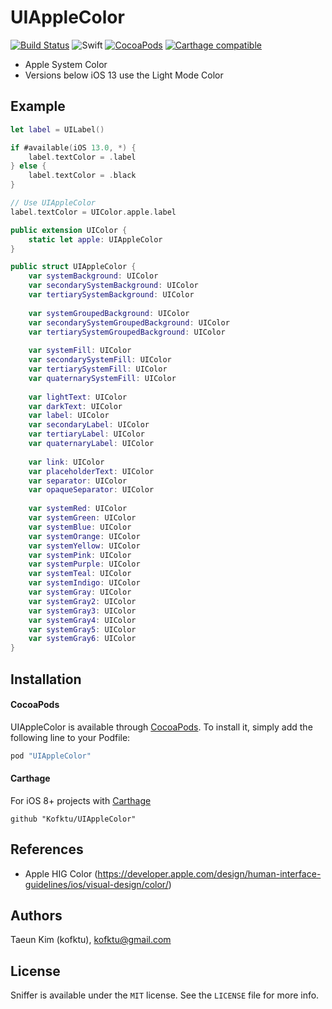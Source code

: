 # UIAppleColor

[![Build Status](https://travis-ci.org/Kofktu/Sniffer.svg?branch=master)](https://travis-ci.org/Kofktu/UIAppleColor)
![Swift](https://img.shields.io/badge/Swift-5.0-orange.svg)
[![CocoaPods](http://img.shields.io/cocoapods/v/UIAppleColor.svg?style=flat)](http://cocoapods.org/?q=name%3ASniffer%20author%3AKofktu)
[![Carthage compatible](https://img.shields.io/badge/Carthage-compatible-4BC51D.svg?style=flat)](https://github.com/Carthage/Carthage)

- Apple System Color
- Versions below iOS 13 use the Light Mode Color

## Example

```swift
let label = UILabel()

if #available(iOS 13.0, *) {
	label.textColor = .label
} else {
	label.textColor = .black
}

// Use UIAppleColor
label.textColor = UIColor.apple.label
```

```swift
public extension UIColor {
    static let apple: UIAppleColor
}

public struct UIAppleColor {
    var systemBackground: UIColor
    var secondarySystemBackground: UIColor
    var tertiarySystemBackground: UIColor
    
    var systemGroupedBackground: UIColor
    var secondarySystemGroupedBackground: UIColor
    var tertiarySystemGroupedBackground: UIColor
    
    var systemFill: UIColor
    var secondarySystemFill: UIColor
    var tertiarySystemFill: UIColor
    var quaternarySystemFill: UIColor
    
    var lightText: UIColor
    var darkText: UIColor
    var label: UIColor
    var secondaryLabel: UIColor
    var tertiaryLabel: UIColor
    var quaternaryLabel: UIColor
    
    var link: UIColor
    var placeholderText: UIColor
    var separator: UIColor
    var opaqueSeparator: UIColor
    
    var systemRed: UIColor
    var systemGreen: UIColor
    var systemBlue: UIColor
    var systemOrange: UIColor
    var systemYellow: UIColor
    var systemPink: UIColor
    var systemPurple: UIColor
    var systemTeal: UIColor
    var systemIndigo: UIColor
    var systemGray: UIColor
    var systemGray2: UIColor
    var systemGray3: UIColor
    var systemGray4: UIColor
    var systemGray5: UIColor
    var systemGray6: UIColor
}
```

## Installation

#### CocoaPods
UIAppleColor is available through [CocoaPods](http://cocoapods.org). To install
it, simply add the following line to your Podfile:

```ruby
pod "UIAppleColor"
```

#### Carthage
For iOS 8+ projects with [Carthage](https://github.com/Carthage/Carthage)

```
github "Kofktu/UIAppleColor"
```

## References
- Apple HIG Color (https://developer.apple.com/design/human-interface-guidelines/ios/visual-design/color/)

## Authors

Taeun Kim (kofktu), <kofktu@gmail.com>

## License

Sniffer is available under the ```MIT``` license. See the ```LICENSE``` file for more info.
